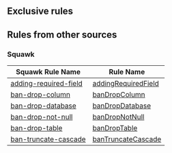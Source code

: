 ## Exclusive rules

## Rules from other sources

### Squawk

| Squawk Rule Name                                                         | Rule Name                                          |
| ------------------------------------------------------------------------ | -------------------------------------------------- |
| [adding-required-field](https://squawkhq.com/docs/adding-required-field) | [addingRequiredField](rules/adding-required-field) |
| [ban-drop-column](https://squawkhq.com/docs/ban-drop-column)             | [banDropColumn](rules/ban-drop-column)             |
| [ban-drop-database](https://squawkhq.com/docs/ban-drop-database)         | [banDropDatabase](rules/ban-drop-database)         |
| [ban-drop-not-null](https://squawkhq.com/docs/ban-drop-not-null)         | [banDropNotNull](rules/ban-drop-not-null)          |
| [ban-drop-table](https://squawkhq.com/docs/ban-drop-table)               | [banDropTable](rules/ban-drop-table)               |
| [ban-truncate-cascade](https://squawkhq.com/docs/ban-truncate-cascade)   | [banTruncateCascade](rules/ban-truncate-cascade)   |
